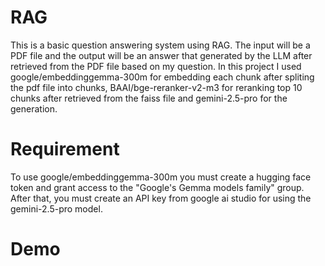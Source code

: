 # RAG
This is a basic question answering system using RAG. The input will be a PDF file and the output will be an answer that generated by the LLM after retrieved from the PDF file based on my question. In this project I used google/embeddinggemma-300m for embedding each chunk after spliting the pdf file into chunks, BAAI/bge-reranker-v2-m3 for reranking top 10 chunks after retrieved from the faiss file and gemini-2.5-pro for the generation. 
# Requirement
To use google/embeddinggemma-300m you must create a hugging face token and grant access to the "Google's Gemma models family" group. After that, you must create an API key from google ai studio for using the gemini-2.5-pro model. 
# Demo
